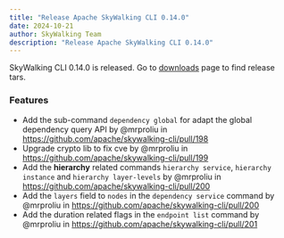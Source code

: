 ```yaml
---
title: "Release Apache SkyWalking CLI 0.14.0"
date: 2024-10-21
author: SkyWalking Team
description: "Release Apache SkyWalking CLI 0.14.0"
---
```


SkyWalking CLI 0.14.0 is released. Go to [downloads](https://skywalking.apache.org/downloads) page to find release tars.

### Features

* Add the sub-command `dependency global` for adapt the global dependency query API by @mrproliu in https://github.com/apache/skywalking-cli/pull/198
* Upgrade crypto lib to fix cve by @mrproliu in https://github.com/apache/skywalking-cli/pull/199
* Add the **hierarchy** related commands `hierarchy service`, `hierarchy instance` and `hierarchy layer-levels` by @mrproliu in https://github.com/apache/skywalking-cli/pull/200
* Add the `layers` field to `nodes` in the `dependency service` command by @mrproliu in https://github.com/apache/skywalking-cli/pull/200
* Add the duration related flags in the `endpoint list` command by @mrproliu in https://github.com/apache/skywalking-cli/pull/201
